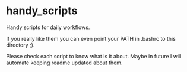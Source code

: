 # handy_scripts

Handy scripts for daily workflows.

If you really like them you can even point your PATH in .bashrc to this directory ;).

Please check each script to know what is it about.
Maybe in future I will automate keeping readme updated about them.

